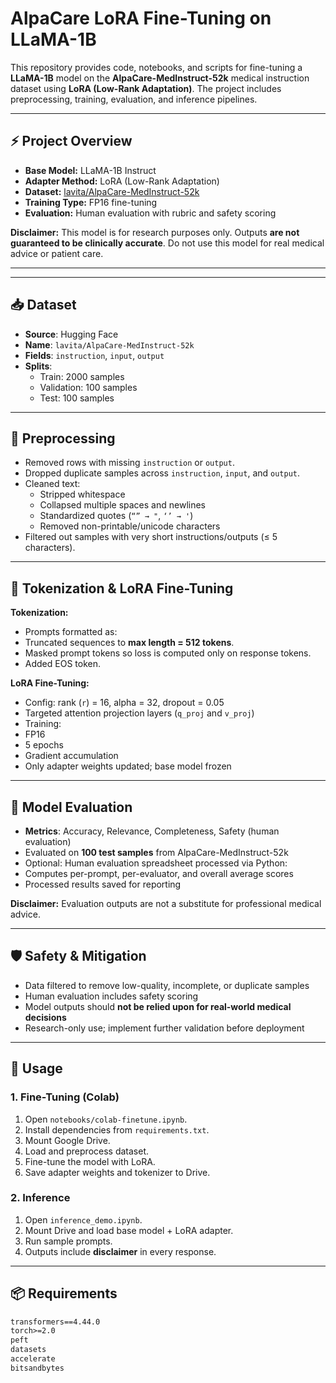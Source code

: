 # AlpaCare LoRA Fine-Tuning on LLaMA-1B

This repository provides code, notebooks, and scripts for fine-tuning a **LLaMA-1B** model on the **AlpaCare-MedInstruct-52k** medical instruction dataset using **LoRA (Low-Rank Adaptation)**. The project includes preprocessing, training, evaluation, and inference pipelines.

---

## ⚡ Project Overview

- **Base Model:** LLaMA-1B Instruct  
- **Adapter Method:** LoRA (Low-Rank Adaptation)  
- **Dataset:** [lavita/AlpaCare-MedInstruct-52k](https://huggingface.co/lavita/AlpaCare-MedInstruct-52k)  
- **Training Type:** FP16 fine-tuning  
- **Evaluation:** Human evaluation with rubric and safety scoring  

**Disclaimer:** This model is for research purposes only. Outputs **are not guaranteed to be clinically accurate**. Do not use this model for real medical advice or patient care.

---


---

## 📥 Dataset

- **Source**: Hugging Face
- **Name**: `lavita/AlpaCare-MedInstruct-52k`
- **Fields**: `instruction`, `input`, `output`
- **Splits**:
  - Train: 2000 samples
  - Validation: 100 samples
  - Test: 100 samples

---

## 🧹 Preprocessing

- Removed rows with missing `instruction` or `output`.
- Dropped duplicate samples across `instruction`, `input`, and `output`.
- Cleaned text:
  - Stripped whitespace
  - Collapsed multiple spaces and newlines
  - Standardized quotes (`“” → "`, `‘’ → '`)
  - Removed non-printable/unicode characters
- Filtered out samples with very short instructions/outputs (≤ 5 characters).

---

## 🔢 Tokenization & LoRA Fine-Tuning

**Tokenization:**
- Prompts formatted as:
- Truncated sequences to **max length = 512 tokens**.
- Masked prompt tokens so loss is computed only on response tokens.
- Added EOS token.

**LoRA Fine-Tuning:**
- Config: rank (`r`) = 16, alpha = 32, dropout = 0.05
- Targeted attention projection layers (`q_proj` and `v_proj`)
- Training:
- FP16
- 5 epochs
- Gradient accumulation
- Only adapter weights updated; base model frozen

---

## 🧪 Model Evaluation

- **Metrics**: Accuracy, Relevance, Completeness, Safety (human evaluation)
- Evaluated on **100 test samples** from AlpaCare-MedInstruct-52k
- Optional: Human evaluation spreadsheet processed via Python:
- Computes per-prompt, per-evaluator, and overall average scores
- Processed results saved for reporting

**Disclaimer:** Evaluation outputs are not a substitute for professional medical advice.

---

## 🛡 Safety & Mitigation

- Data filtered to remove low-quality, incomplete, or duplicate samples
- Human evaluation includes safety scoring
- Model outputs should **not be relied upon for real-world medical decisions**
- Research-only use; implement further validation before deployment

---

## 🚀 Usage

### 1. Fine-Tuning (Colab)
1. Open `notebooks/colab-finetune.ipynb`.
2. Install dependencies from `requirements.txt`.
3. Mount Google Drive.
4. Load and preprocess dataset.
5. Fine-tune the model with LoRA.
6. Save adapter weights and tokenizer to Drive.

### 2. Inference
1. Open `inference_demo.ipynb`.
2. Mount Drive and load base model + LoRA adapter.
3. Run sample prompts.
4. Outputs include **disclaimer** in every response.

---

## 📦 Requirements

```txt
transformers==4.44.0
torch>=2.0
peft
datasets
accelerate
bitsandbytes

